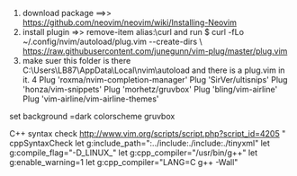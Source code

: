1. download package ==>>  https://github.com/neovim/neovim/wiki/Installing-Neovim
2. install plugin =>>    remove-item alias:\curl and run $ curl -fLo ~/.config/nvim/autoload/plug.vim --create-dirs \ https://raw.githubusercontent.com/junegunn/vim-plug/master/plug.vim
3. make suer this folder is there C:\Users\LB87\AppData\Local\nvim\autoload and there is a plug.vim in it.
4
Plug 'roxma/nvim-completion-manager'
Plug 'SirVer/ultisnips'
Plug 'honza/vim-snippets'
Plug 'morhetz/gruvbox'
Plug 'bling/vim-airline'                                                                     
Plug 'vim-airline/vim-airline-themes'

set background =dark
colorscheme gruvbox

C++ syntax check
http://www.vim.org/scripts/script.php?script_id=4205
 " cppSyntaxCheck
let g:include_path=":../include:./include:./tinyxml"
let g:compile_flag="-D_LINUX_"
let g:cpp_compiler="/usr/bin/g++"
let g:enable_warning=1
let g:cpp_compiler="LANG=C g++ -Wall"
